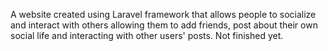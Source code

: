 A website created using Laravel framework that allows people to socialize and interact with others allowing them to add friends, post about their own social life and interacting with other users' posts.
Not finished yet.
